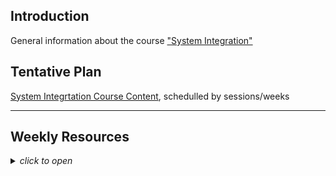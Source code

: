 <html>
  <head>
  </head>
  <body>
    <h2>Introduction</h2>
    <p>General information about the course <a href="https://datsoftlyngby.github.io/soft2019fall/SI/course-info.html">"System Integration"</a></p>
    <h2>Tentative Plan</h2>
    <p><a href="https://datsoftlyngby.github.io/soft2019fall-si/Info//tentative-plan">System Integrtation Course Content</a>, schedulled by sessions/weeks</p>
    <hr>
    <h2>Weekly Resources</h2><p></p>
    <details>
      <summary><i>click to open</i></summary>     
<a href="https://datsoftlyngby.github.io/soft2019fall-si/Sessions/Week35">Week 35: P2P Communication</a><br>
<a href="https://datsoftlyngby.github.io/soft2019fall-si/Sessions/Week36">Week 36: Distributed Computing, RPC/RMI</a><br>
<a href="https://datsoftlyngby.github.io/soft2019fall-si/Sessions/Week37">Week 37: Web Services, SOAP</a><br>
<a href="https://datsoftlyngby.github.io/soft2019fall-si/Sessions/Week38">Week 38: REST, RESTful</a><br>
Mini Project 1<br>     
<a href="https://datsoftlyngby.github.io/soft2019fall-si/Sessions/Week40">Week 40: BPM, BPMN</a><br>
<a href="https://datsoftlyngby.github.io/soft2019fall-si/Sessions/Week41">Week 41: SOA, ESB</a><br>
Vacation<br>      
<a href="https://datsoftlyngby.github.io/soft2019fall-si/Sessions/Week43">Week 43: MOM</a><br>
<a href="https://datsoftlyngby.github.io/soft2019fall-si/Sessions/Week44">Week 44: EIP</a><br>
Mini Project 2<br>
<a href="https://datsoftlyngby.github.io/soft2019fall-si/Sessions/Week46">Week 46: Microservices Architecture</a><br>
<a href="https://datsoftlyngby.github.io/soft2019fall-si/Sessions/Week47">Week 47: Choreography and Orchestration</a><br>
<a href="https://datsoftlyngby.github.io/soft2019fall-si/Sessions/Week48">Week 48: APIs</a><br>
<a href="https://datsoftlyngby.github.io/soft2019fall-si/Sessions/Week49">Week 49: iPaaS</a><br>
Mini Project 3<br>
  </details>
  </body>
</html>
